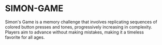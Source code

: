 # SIMON-GAME
Simon's Game is a memory challenge that involves replicating sequences of colored button presses and tones, progressively increasing in complexity. Players aim to advance without making mistakes, making it a timeless favorite for all ages.
